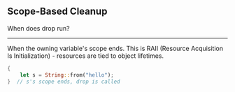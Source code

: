 ## Scope-Based Cleanup

When does drop run?

---

When the owning variable's scope ends. This is RAII (Resource Acquisition Is Initialization) - resources are tied to object lifetimes.

```rust
{
    let s = String::from("hello");
}  // s's scope ends, drop is called
```

